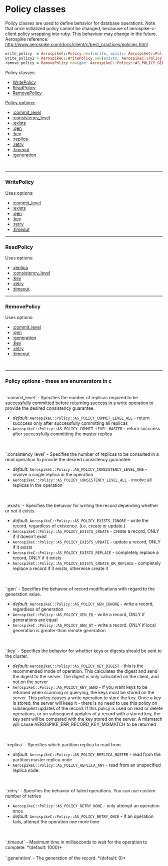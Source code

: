 # Policy classes

Policy classes are used to define behavior for database operations.
Note that once initialized policy cannot be changed, becaouse of aerospike-c-client policy wrapping into ruby. This behaviuor may change in the future.
Aerospike reference: http://www.aerospike.com/docs/client/c/best_practices/policies.html

```ruby
write_policy  = AerospikeC::Policy.new(:write, exists: AerospikeC::Policy::AS_POLICY_EXISTS_UPDATE)
write_policy2 = AerospikeC::WritePolicy.new(exists: AerospikeC::Policy::AS_POLICY_EXISTS_UPDATE)
remove_policy = RemovePolicy.new(gen: AerospikeC::Policy::AS_POLICY_GEN_GT, generation: 2)
```

Policy classes:
- [WritePolicy](#write_policy)
- [ReadPolicy](#read_policy)
- [RemovePolicy](#remove_policy)

[Policy options:](#options)
- [:commit_level](#commit_level)
- [:consistency_level](#consistency_level)
- [:exists](#exists)
- [:gen](#gen)
- [:key](#key)
- [:replica](#replica)
- [:retry](#retry)
- [:timeout](#timeout)
- [:generation](#generation)

<!--===============================================================================-->
<br /><hr />
<!-- write_policy -->
<a name="write_policy"></a>

### WritePolicy

Uses options:
- [:commit_level](#commit_level)
- [:exists](#exists)
- [:gen](#gen)
- [:key](#key)
- [:retry](#retry)
- [:timeout](#timeout)

<!--===============================================================================-->
<hr />
<!-- read_policy -->
<a name="read_policy"></a>

### ReadPolicy

Uses options:
- [:replica](#replica)
- [:consistency_level](#consistency_level)
- [:key](#key)
- [:retry](#retry)
- [:timeout](#timeout)

<!--===============================================================================-->
<hr />
<!-- remove_policy -->
<a name="remove_policy"></a>

### RemovePolicy

Uses options:
- [:commit_level](#commit_level)
- [:gen](#gen)
- [:generation](#generation)
- [:key](#key)
- [:retry](#retry)
- [:timeout](#timeout)


<!--===============================================================================-->
<br /><hr />
<!-- options  AerospikeC::Policy:: -->
<a name="options"></a>

### Policy options - these are enumerators in c

<br />
<a name="commit_level"></a>
`:commit_level` - Specifies the number of replicas required to be successfully committed before returning success in a write operation to provide the desired consistency guarantee.

- *default:* `AerospikeC::Policy::AS_POLICY_COMMIT_LEVEL_ALL` - return succcess only after successfully committing all replicas
- `AerospikeC::Policy::AS_POLICY_COMMIT_LEVEL_MASTER` - return succcess after successfully committing the master replica

<br />
<br />
<a name="consistency_level"></a>
`:consistency_level` - Specifies the number of replicas to be consulted in a read operation to provide the desired consistency guarantee.

- *default:* `AerospikeC::Policy::AS_POLICY_CONSISTENCY_LEVEL_ONE` - involve a single replica in the operation
- `AerospikeC::Policy::AS_POLICY_CONSISTENCY_LEVEL_ALL` - involve all replicas in the operation

<br />
<br />
<a name="exists"></a>
`:exists` - Specifies the behavior for writing the record depending whether or not it exists.

- *default:* `AerospikeC::Policy::AS_POLICY_EXISTS_IGNORE` - write the record, regardless of existence. (i.e. create or update.)
- `AerospikeC::Policy::AS_POLICY_EXISTS_CREATE` - create a record, ONLY if it doesn't exist
- `AerospikeC::Policy::AS_POLICY_EXISTS_UPDATE` - update a record, ONLY if it exists
- `AerospikeC::Policy::AS_POLICY_EXISTS_REPLACE` - completely replace a record, ONLY if it exists
- `AerospikeC::Policy::AS_POLICY_EXISTS_CREATE_OR_REPLACE` - completely replace a record if it exists, otherwise create it

<br />
<br />
<a name="gen"></a>
`:gen` - Specifies the behavior of record modifications with regard to the generation value.

- *default:* `AerospikeC::Policy::AS_POLICY_GEN_IGNORE` - write a record, regardless of generation
- `AerospikeC::Policy::AS_POLICY_GEN_EQ` - write a record, ONLY if generations are equal
- `AerospikeC::Policy::AS_POLICY_GEN_GT` - write a record, ONLY if local generation is greater-than remote generation

<br />
<br />
<a name="key"></a>
`:key` - Specifies the behavior for whether keys or digests should be sent to the cluster.

- *default:* `AerospikeC::Policy::AS_POLICY_KEY_DIGEST` - this is the recommended mode of operation. This calculates the digest and send the digest to the server. The digest is only calculated on the client, and not on the server
- `AerospikeC::Policy::AS_POLICY_KEY_SEND` - if you want keys to be returned when scanning or querying, the keys must be stored on the server. This policy causes a write operation to store the key. Once a key is stored, the server will keep it - there is no need to use this policy on subsequent updates of the record. If this policy is used on read or delete operations, or on subsequent updates of a record with a stored key, the key sent will be compared with the key stored on the server. A mismatch will cause AEROSPIKE_ERR_RECORD_KEY_MISMATCH to be returned

<br />
<br />
<a name="replica"></a>
`:replica` - Specifies which partition replica to read from.

- *default:* `AerospikeC::Policy::AS_POLICY_REPLICA_MASTER` - read from the partition master replica node
- `AerospikeC::Policy::AS_POLICY_REPLICA_ANY` - read from an unspecified replica node

<br />
<br />
<a name="retry"></a>
`:retry` - Specifies the behavior of failed operations. You can use custom number of retries

- `AerospikeC::Policy::AS_POLICY_RETRY_NONE` - only attempt an operation once
- *default:* `AerospikeC::Policy::AS_POLICY_RETRY_ONCE` - if an operation fails, attempt the operation one more time

<br />
<br />
<a name="timeout"></a>
`:timeout` - Maximum time in milliseconds to wait for the operation to complete. *(default: 1000)*

<br />
<br />
<a name="generation"></a>
`:generation` - The generation of the record. *(default: 0)*